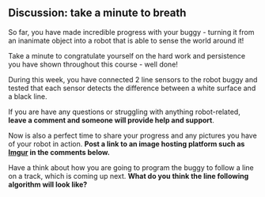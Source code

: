 [comment]: # (
Is this step open? Y/N
If so, short description of this step:
Related links:
Related files:
)

## Discussion: take a minute to breath

So far, you have made incredible progress with your buggy - turning it from an inanimate object into a robot that is able to sense the world around it!

Take a minute to congratulate yourself on the hard work and persistence you have shown throughout this course - well done!

<!-- DELETE? --> During this week, you have connected 2 line sensors to the robot buggy and tested that each sensor detects the difference between a white surface and a black line. 

If you are have any questions or struggling with anything robot-related, **leave a comment and someone will provide help and support**.

Now is also a perfect time to share your progress and any pictures you have of your robot in action. **Post a link to an image hosting platform such as [Imgur](https://imgur.com/) in the comments below.**
<!-- Would we encourage learners to post videos? If so, would we recommend a video hosting site? -->

Have a think about how you are going to program the buggy to follow a line on a track, which is coming up next. **What do you think the line following algorithm will look like?**